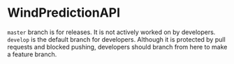 # WindPredictionAPI

`master` branch is for releases. It is not actively worked on by developers.
`develop` is the default branch for developers. Although it is protected by pull requests and blocked pushing, developers should branch from here to make a feature branch.


